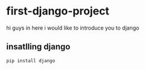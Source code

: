 # first-django-project
hi guys in here i would like to introduce you to django
## insatlling django
``
pip install django
``

